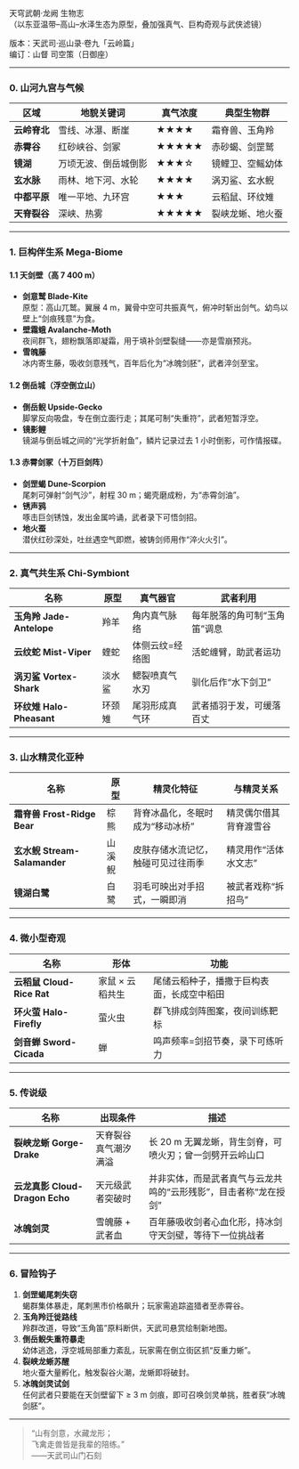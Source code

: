 天穹武朝·龙阙 生物志  
（以东亚温带–高山–水泽生态为原型，叠加强真气、巨构奇观与武侠滤镜）

版本：天武司·巡山录·卷九「云岭篇」  
编订：山督 司空策（日御座）

---

### 0. 山河九宫与气候

| 区域 | 地貌关键词 | 真气浓度 | 典型生物群 |
|---|---|---|---|
| **云岭脊北** | 雪线、冰瀑、断崖 | ★★★★ | 霜脊兽、玉角羚 |
| **赤霄谷** | 红砂峡谷、剑冢 | ★★★★★ | 赤砂蝎、剑罡鹫 |
| **镜湖** | 万顷无波、倒岳城倒影 | ★★★☆ | 镜鲤卫、空鳐幼体 |
| **玄水脉** | 雨林、地下河、水轮 | ★★★★ | 涡刃鲨、玄水鲵 |
| **中都平原** | 唯一平地、九环宫 | ★★★ | 云稻鼠、环纹雉 |
| **天脊裂谷** | 深峡、热雾 | ★★★★★ | 裂峡龙蜥、地火蚕 |

---

### 1. 巨构伴生系 Mega-Biome

#### 1.1 天剑壁（高 7 400 m）
- **剑意鹫 Blade-Kite**  
  原型：高山兀鹫。翼展 4 m，翼骨中空可共振真气，俯冲时斩出剑气。幼鸟以壁上“剑痕残意”为食。  
- **壁霜蛾 Avalanche-Moth**  
  夜间群飞，翅粉飘落即凝霜，用于填补剑壁裂缝——亦是雪崩预兆。  
- **雪魄藤**  
  冰内寄生藤，吸收剑意残气，百年后化为“冰魄剑胚”，武者淬剑至宝。

#### 1.2 倒岳城（浮空倒立山）
- **倒岳鲵 Upside-Gecko**  
  脚掌反向吸盘，专在倒立面行走；其尾可制“失重符”，武者短暂浮空。  
- **镜影鲤**  
  镜湖与倒岳城之间的“光学折射鱼”，鳞片记录过去 1 小时倒影，可作情报碟。  

#### 1.3 赤霄剑冢（十万巨剑阵）
- **剑罡蝎 Dune-Scorpion**  
  尾刺可弹射“剑气沙”，射程 30 m；蝎壳磨成粉，为“赤霄剑油”。  
- **锈声鸦**  
  啄击巨剑锈蚀，发出金属吟诵，武者录下可悟剑招。  
- **地火蚕**  
  潜伏红砂深处，吐丝遇空气即燃，被铸剑师用作“淬火火引”。

---

### 2. 真气共生系 Chi-Symbiont

| 名称 | 原型 | 真气器官 | 武者利用 |
|---|---|---|---|
| **玉角羚 Jade-Antelope** | 羚羊 | 角内真气脉络 | 每年脱落的角可制“玉角笛”调息 |
| **云纹蛇 Mist-Viper** | 蝰蛇 | 体侧云纹=经络图 | 活蛇缠臂，助武者运功 |
| **涡刃鲨 Vortex-Shark** | 淡水鲨 | 鳃裂喷真气水刃 | 驯化后作“水下剑卫” |
| **环纹雉 Halo-Pheasant** | 环颈雉 | 尾羽形成真气环 | 武者插羽于发，可缓落百丈 |

---

### 3. 山水精灵化亚种

| 名称 | 原型 | 精灵化特征 | 与精灵关系 |
|---|---|---|---|
| **霜脊兽 Frost-Ridge Bear** | 棕熊 | 背脊冰晶化，冬眠时成为“移动冰桥” | 精灵偶尔借其背脊渡雪谷 |
| **玄水鲵 Stream-Salamander** | 山溪鲵 | 皮肤存储水流记忆，触碰可见过往雨季 | 精灵用作“活体水文志” |
| **镜湖白鹭** | 白鹭 | 羽毛可映出对手招式，一瞬即消 | 被武者戏称“拆招鸟” |

---

### 4. 微小型奇观

| 名称 | 形体 | 功能 |
|---|---|---|
| **云稻鼠 Cloud-Rice Rat** | 家鼠 × 云稻共生 | 尾储云稻种子，播撒于巨构表面，长成空中稻田 |
| **环火萤 Halo-Firefly** | 萤火虫 | 群飞排成剑阵图案，夜间训练靶标 |
| **剑音蝉 Sword-Cicada** | 蝉 | 鸣声频率=剑招节奏，录下可练听力 |

---

### 5. 传说级

| 名称 | 出现条件 | 描述 |
|---|---|---|
| **裂峡龙蜥 Gorge-Drake** | 天脊裂谷真气潮汐满溢 | 长 20 m 无翼龙蜥，背生剑脊，可喷火刃；曾一剑劈开云岭山口 |
| **云龙真影 Cloud-Dragon Echo** | 天元级武者突破时 | 并非实体，而是武者真气与云龙共鸣的“云形残影”，目击者称“龙在授剑” |
| **冰魄剑灵** | 雪魄藤 + 武者血 | 百年藤吸收剑者心血化形，持冰剑守天剑壁，等待下一位挑战者 |

---

### 6. 冒险钩子

1. **剑罡蝎尾刺失窃**  
   蝎群集体暴走，尾刺黑市价格飙升；玩家需追踪盗猎者至赤霄谷。  
2. **玉角羚迁徙路线**  
   羚群改道，导致“玉角笛”原料断供，天武司悬赏绘制新地图。  
3. **倒岳鲵失重符暴走**  
   幼体逃逸，浮空城局部重力紊乱，玩家需在倒立街区抓“反重力蜥”。  
4. **裂峡龙蜥苏醒**  
   地火蚕大量孵化，触发裂谷火潮，龙蜥即将破封。  
5. **冰魄剑灵试剑**  
   任何武者只要能在天剑壁留下 ≥ 3 m 剑痕，即可召唤剑灵单挑，胜者获“冰魄剑胚”。

---

> “山有剑意，水藏龙形；  
> 飞禽走兽皆是我辈的陪练。”  
> ——天武司山门石刻